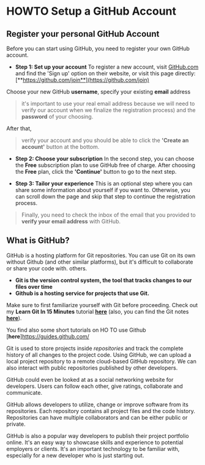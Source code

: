 # **HOWTO Setup a GitHub Account**

## Register your personal GitHub Account
Before you can start using GitHub, you need to register your own GitHub account.

- **Step 1: Set up your account**
To register a new account, visit [GitHub.com](http://github.com) and find the 'Sign up' option on their website, 
or visit this page directly: [**https://github.com/join**](https://github.com/join)

Choose your new GitHub **username**, specify your existing **email** address 
> it's important to use your real email address because we will need to verify our account when we finalize the registration process)
and the **password** of your choosing.

After that, 
> verify your account and you should be able to click the **'Create an account'** button at the bottom.

- **Step 2: Choose your subscription**
In the second step, you can choose the **Free** subscription plan to use GitHub free of charge.
After choosing the **Free** plan, click the **'Continue'** button to go to the next step.

- **Step 3: Tailor your experience**
This is an optional step where you can share some information about yourself if you want to. 
Otherwise, you can scroll down the page and skip that step to continue the registration process.

> Finally, you need to check the inbox of the email that you provided to **verify your email address** with GitHub.



## What is GitHub?

GitHub is a hosting platform for Git repositories.  You can use Git on its own without Github (and other similar platforms), but it's difficult to collaborate or share your code with. others.

- **Git is the version control system, the tool that tracks changes to our files over time**
- **Github is a hosting service for projects that use Git.**

Make sure to first familiarize yourself with Git before proceeding.
Check out my **Learn Git In 15 Minutes** tutorial [**here**](https://www.youtube.com/watch?v=USjZcfj8yxE) (also, you can find the Git notes [**here**](https://www.notion.so/Introduction-to-Git-ac396a0697704709a12b6a0e545db049)).

You find also some short tutorials on HO TO use Github [**here**]https://guides.github.com/

Git is used to store projects inside *repositories* and track the complete history of all changes to the project code. Using GitHub, we can upload a local project repository to a remote cloud-based GitHub repository. We can also interact with public repositories published by other developers.

GitHub could even be looked at as a social networking website for developers. Users can follow each other, give ratings, collaborate and communicate.

GitHub allows developers to utilize, change or improve software from its repositories. Each repository contains all project files and the code history. Repositories can have multiple collaborators and can be either public or private.

GitHub is also a popular way developers to publish their project portfolio online. It's an easy way to showcase skills and experience to potential employers or clients.  It's an important technology to be familiar with, especially for a new developer who is just starting out.
